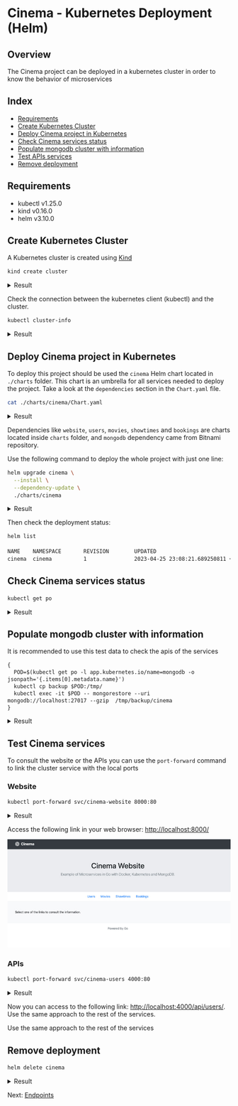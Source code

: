 # Cinema - Kubernetes Deployment (Helm)

## Overview

The Cinema project can be deployed in a kubernetes cluster in order to know the behavior of microservices

## Index

* [Requirements](#requirements)
* [Create Kubernetes Cluster](#create-kubernetes-cluster)
* [Deploy Cinema project in Kubernetes](#deploy-cinema-project-in-kubernetes)
* [Check Cinema services status](#check-cinema-services-status)
* [Populate mongodb cluster with information](#populate-mongodb-cluster-with-information)
* [Test APIs services](#test-apis-services)
* [Remove deployment](#remove-deployment)

## Requirements

* kubectl v1.25.0
* kind v0.16.0
* helm v3.10.0

## Create Kubernetes Cluster

A Kubernetes cluster is created using [Kind](https://kind.sigs.k8s.io/)

```bash
kind create cluster
```

<details>
  <summary>Result</summary>

  ```bash
  Creating cluster "kind" ...
  ✓ Ensuring node image (kindest/node:v1.26.3) 🖼
  ✓ Preparing nodes 📦
  ✓ Writing configuration 📜
  ✓ Starting control-plane 🕹️
  ✓ Installing CNI 🔌
  ✓ Installing StorageClass 💾
  Set kubectl context to "kind-kind"
  You can now use your cluster with:

  kubectl cluster-info --context kind-kind

  Have a question, bug, or feature request? Let us know! https://kind.sigs.k8s.io/#community 🙂
  ```
</details>

Check the connection between the kubernetes client (kubectl) and the cluster.

```bash
kubectl cluster-info
```

<details>
  <summary>Result</summary>

  ```bash
  Kubernetes control plane is running at https://127.0.0.1:63769
  CoreDNS is running at https://127.0.0.1:63769/api/v1/namespaces/kube-system/services/kube-dns:dns/proxy

  To further debug and diagnose cluster problems, use 'kubectl cluster-info dump'.
  ```
</details>

## Deploy Cinema project in Kubernetes

To deploy this project should be used the `cinema` Helm chart located in `./charts` folder. This chart is an umbrella for all services needed to deploy the project. Take a look at the `dependencies` section in the `Chart.yaml` file.

```bash
cat ./charts/cinema/Chart.yaml
```

<details>
  <summary>Result</summary>

  ```bash
  apiVersion: v2
  name: cinema
  description: A Helm chart to deploy Cinema project in Kubernetes
  # chart type
  type: application
  # chart version
  version: 0.2.2
  # cinema app version
  appVersion: "v2.2.2"
  dependencies:
    - condition: mongodb.enabled
      name: mongodb
      repository: https://charts.bitnami.com/bitnami
      version: 13.5.0
    - name: users
      version: 0.x.x
    - name: movies
      version: 0.x.x
    - name: showtimes
      version: 0.x.x
    - name: bookings
      version: 0.x.x
    - name: website
      version: 0.x.x
  ```
</details>

Dependencies like `website`, `users`, `movies`, `showtimes` and `bookings` are charts located inside `charts` folder, and `mongodb` dependency came from Bitnami repository.


Use the following command to deploy the whole project with just one line:

```bash
helm upgrade cinema \
  --install \
  --dependency-update \
  ./charts/cinema
```

<details>
  <summary>Result</summary>

  ```bash
  Release "cinema" does not exist. Installing it now.
  NAME: cinema
  LAST DEPLOYED: Wed Apr 26 01:13:15 2023
  NAMESPACE: default
  STATUS: deployed
  REVISION: 1
  ```
</details>

Then check the deployment status:

```bash
helm list

NAME    NAMESPACE       REVISION        UPDATED                                 STATUS          CHART           APP VERSION
cinema  cinema          1               2023-04-25 23:08:21.689250811 +0000 UTC deployed        cinema-0.2.2    v2.2.2
```

## Check Cinema services status

```bash
kubectl get po
```

<details>
  <summary>Result</summary>

  ```bash
  NAME                                READY   STATUS    RESTARTS   AGE
  cinema-bookings-64d56d595c-7vkgj    1/1     Running   0          47s
  cinema-mongodb-75854c5d9c-l9s2z     1/1     Running   0          47s
  cinema-movies-d9fd6f6cd-2l9lr       1/1     Running   0          47s
  cinema-showtimes-5575885ccb-pksxc   1/1     Running   0          47s
  cinema-users-9fb877fb7-zfsb2        1/1     Running   0          47s
  cinema-website-6896897d9-l4dxm      1/1     Running   0          47s
  ```
</details>

## Populate mongodb cluster with information

It is recommended to use this test data to check the apis of the services

```
{
  POD=$(kubectl get po -l app.kubernetes.io/name=mongodb -o jsonpath='{.items[0].metadata.name}')
  kubectl cp backup $POD:/tmp/
  kubectl exec -it $POD -- mongorestore --uri mongodb://localhost:27017 --gzip  /tmp/backup/cinema
}
```

<details>
  <summary>Result</summary>

  ```bash
  2021-01-18T19:43:55.343+0000    preparing collections to restore from
  2021-01-18T19:43:55.345+0000    reading metadata for movies.movies from /tmp/backup/cinema/movies/movies.metadata.json.gz
  2021-01-18T19:43:55.349+0000    reading metadata for showtimes.showtimes from /tmp/backup/cinema/showtimes/showtimes.metadata.json.gz
  2021-01-18T19:43:55.353+0000    reading metadata for users.users from /tmp/backup/cinema/users/users.metadata.json.gz
  2021-01-18T19:43:55.355+0000    reading metadata for bookings.bookings from /tmp/backup/cinema/bookings/bookings.metadata.json.gz
  2021-01-18T19:43:55.382+0000    restoring movies.movies from /tmp/backup/cinema/movies/movies.bson.gz
  2021-01-18T19:43:55.388+0000    restoring showtimes.showtimes from /tmp/backup/cinema/showtimes/showtimes.bson.gz
  2021-01-18T19:43:55.394+0000    restoring users.users from /tmp/backup/cinema/users/users.bson.gz
  2021-01-18T19:43:55.397+0000    no indexes to restore
  2021-01-18T19:43:55.397+0000    finished restoring movies.movies (6 documents, 0 failures)
  2021-01-18T19:43:55.401+0000    no indexes to restore
  2021-01-18T19:43:55.401+0000    finished restoring showtimes.showtimes (3 documents, 0 failures)
  2021-01-18T19:43:55.406+0000    no indexes to restore
  2021-01-18T19:43:55.406+0000    finished restoring users.users (5 documents, 0 failures)
  2021-01-18T19:43:55.407+0000    restoring bookings.bookings from /tmp/backup/cinema/bookings/bookings.bson.gz
  2021-01-18T19:43:55.422+0000    no indexes to restore
  2021-01-18T19:43:55.423+0000    finished restoring bookings.bookings (2 documents, 0 failures)
  2021-01-18T19:43:55.424+0000    16 document(s) restored successfully. 0 document(s) failed to restore.
  ```
</details>

## Test Cinema services

To consult the website or the APIs you can use the `port-forward` command to link the cluster service with the local ports

### Website

```bash
kubectl port-forward svc/cinema-website 8000:80
```

<details>
  <summary>Result</summary>

  ```bash
  Forwarding from 127.0.0.1:8000 -> 8000
  Forwarding from [::1]:8000 -> 8000
  ```
</details>

Access the following link in your web browser: <http://localhost:8000/>

![website home page](images/website-home.jpg)

### APIs

```bash
kubectl port-forward svc/cinema-users 4000:80
```

<details>
  <summary>Result</summary>

  ```bash
  Forwarding from 127.0.0.1:4000 -> 4000
  Forwarding from [::1]:4000 -> 4000
  ```
</details>

Now you can access to the following link: <http://localhost:4000/api/users/>. Use the same approach to the rest of the services.

Use the same approach to the rest of the services

## Remove deployment

```bash
helm delete cinema
```

<details>
  <summary>Result</summary>

  ```bash
  release "cinema" uninstalled
  ```
</details>

Next: [Endpoints](endpoints.md)
